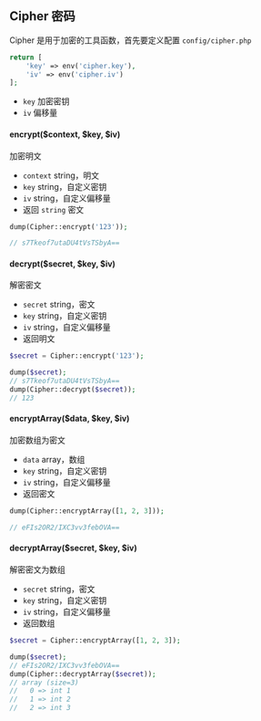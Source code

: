 ## Cipher 密码

Cipher 是用于加密的工具函数，首先要定义配置 `config/cipher.php`

```php
return [
    'key' => env('cipher.key'),
    'iv' => env('cipher.iv')
];
```

- `key` 加密密钥
- `iv` 偏移量

#### encrypt($context, $key, $iv)

加密明文

- `context` string，明文
- `key` string，自定义密钥
- `iv` string，自定义偏移量
- 返回 `string` 密文

```php
dump(Cipher::encrypt('123'));

// s7Tkeof7utaDU4tVsTSbyA==
```

#### decrypt($secret, $key, $iv)

解密密文

- `secret` string，密文
- `key` string，自定义密钥
- `iv` string，自定义偏移量
- 返回明文

```php
$secret = Cipher::encrypt('123');

dump($secret);
// s7Tkeof7utaDU4tVsTSbyA==
dump(Cipher::decrypt($secret));
// 123
```

#### encryptArray($data, $key, $iv)

加密数组为密文

- `data` array，数组
- `key` string，自定义密钥
- `iv` string，自定义偏移量
- 返回密文

```php
dump(Cipher::encryptArray([1, 2, 3]));

// eFIs2OR2/IXC3vv3febOVA==
```

#### decryptArray($secret, $key, $iv)

解密密文为数组

- `secret` string，密文
- `key` string，自定义密钥
- `iv` string，自定义偏移量
- 返回数组

```php
$secret = Cipher::encryptArray([1, 2, 3]);

dump($secret);
// eFIs2OR2/IXC3vv3febOVA==
dump(Cipher::decryptArray($secret));
// array (size=3)
//   0 => int 1
//   1 => int 2
//   2 => int 3
```

